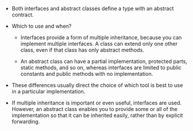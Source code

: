 - Both interfaces and abstract classes define a type with an abstract contract.

- Which to use and when? 

	- Interfaces provide a form of multiple inheritance, because you can implement multiple interfaces. A class can extend only one other class, even if that class has only abstract methods.

	- An abstract class can have a partial implementation, protected parts, static methods, and so on, whereas interfaces are limited to public constants and public methods with no implementation.

- These differences usually direct the choice of which tool is best to use in a particular implementation.

- If multiple inheritance is important or even useful, interfaces are used. However, an abstract class enables you to provide some or all of the implementation so that it can be inherited easily, rather than by explicit forwarding.
